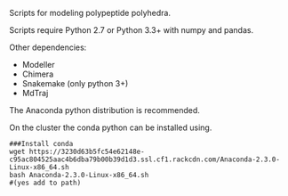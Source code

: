 Scripts for modeling polypeptide polyhedra.

Scripts require Python 2.7 or Python 3.3+ with numpy and pandas.

Other dependencies:

* Modeller
* Chimera
* Snakemake (only python 3+)
* MdTraj


The Anaconda python distribution is recommended. 

On the cluster the conda python can be installed using.

```
###Install conda
wget https://3230d63b5fc54e62148e-c95ac804525aac4b6dba79b00b39d1d3.ssl.cf1.rackcdn.com/Anaconda-2.3.0-Linux-x86_64.sh
bash Anaconda-2.3.0-Linux-x86_64.sh
#(yes add to path)
```